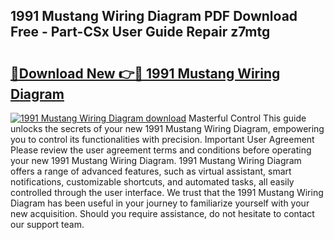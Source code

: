 ## 1991 Mustang Wiring Diagram PDF Download Free - Part-CSx User Guide Repair z7mtg

# <h2><a href="http://dfj8af0.blite.top/?on=1991+Mustang+Wiring+Diagram">🔗Download New 👉🔴 1991 Mustang Wiring Diagram</a></h2>

[![1991 Mustang Wiring Diagram download](https://i.imgur.com/lujVjoI.png)](http://dfj8af0.blite.top/?on=1991+Mustang+Wiring+Diagram)
Masterful Control This guide unlocks the secrets of your new 1991 Mustang Wiring Diagram, empowering you to control its functionalities with precision. Important User Agreement Please review the user agreement terms and conditions before operating your new 1991 Mustang Wiring Diagram. 1991 Mustang Wiring Diagram offers a range of advanced features, such as virtual assistant, smart notifications, customizable shortcuts, and automated tasks, all easily controlled through the user interface. We trust that the 1991 Mustang Wiring Diagram has been useful in your journey to familiarize yourself with your new acquisition. Should you require assistance, do not hesitate to contact our support team.
